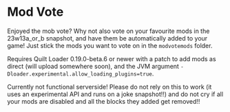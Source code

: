 # Mod Vote
Enjoyed the mob vote? Why not also vote on your favourite mods in the 23w13a_or_b snapshot, and have them be automatically added to your game! Just stick the mods you want to vote on in the `modvotemods` folder.

Requires Quilt Loader 0.19.0-beta.6 or newer with a patch to add mods as direct (will upload somewhere soon), and the JVM argument `-Dloader.experimental.allow_loading_plugins=true`.

Currently not functional serverside! Please do not rely on this to work (it uses an experimental API and runs on a joke snapshot!!) and do not cry if all your mods are disabled and all the blocks they added get removed!!